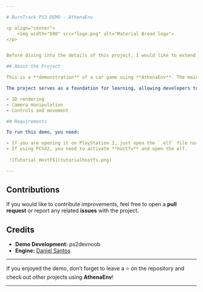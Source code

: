 ```yaml
---

# BurnTrack PS2 DEMO - AthenaEnv

<p align="center">
    <img width="500" src="logo.png" alt="Material Bread logo">
</p>


Before diving into the details of this project, I would like to extend a big thank you to **Daniel Santos** for creating the incredible engine **AthenaEnv** and for continuously improving it every day. Thanks to his work, homebrew development for the **PlayStation 2** has become more accessible and powerful.

## About the Project

This is a **demonstration** of a car game using **AthenaEnv**. The main objective of this project is to **teach** and demonstrate the capability of creating games for the **PlayStation 2** using this engine.

The project serves as a foundation for learning, allowing developers to explore concepts such as:

- 3D rendering
- Camera manipulation
- Controls and movement

## Requirements

To run this demo, you need:

- If you are opening it on PlayStation 2, just open the `.elf` file normally through uLaunchELF.
- If using PCSX2, you need to activate **hostfs** and open the elf.
  
 ![Tutorial HostFS](tutorialhostfs.png)

---
```


## Contributions

If you would like to contribute improvements, feel free to open a **pull request** or report any related **issues** with the project.

## Credits

- **Demo Development:** ps2devnoob
- **Engine:** [Daniel Santos](https://github.com/DanielSant0s/AthenaEnv/)

---

If you enjoyed the demo, don’t forget to leave a ⭐ on the repository and check out other projects using **AthenaEnv**!

---
